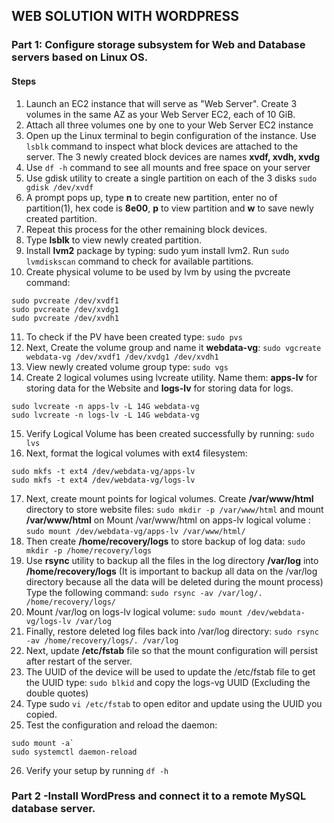 ## WEB SOLUTION WITH WORDPRESS
### Part 1: Configure storage subsystem for Web and Database servers based on Linux OS.
#### Steps
1. Launch an EC2 instance that will serve as "Web Server". Create 3 volumes in the same AZ as your Web Server EC2, each of 10 GiB.
2. Attach all three volumes one by one to your Web Server EC2 instance
3. Open up the Linux terminal to begin configuration of the instance. Use `lsblk` command to inspect what block devices are attached to the server. The 3 newly
created block devices are names **xvdf, xvdh, xvdg**
4. Use `df -h` command to see all mounts and free space on your server
5. Use gdisk utility to create a single partition on each of the 3 disks `sudo gdisk /dev/xvdf`
6. A prompt pops up, type **n** to create new partition, enter no of partition(1), hex code is **8e00**, **p** to view partition and **w** to save newly created partition.
7. Repeat this process for the other remaining block devices.
8. Type **lsblk** to view newly created partition.
9. Install **lvm2** package by typing: sudo yum install lvm2. Run `sudo lvmdiskscan` command to check for available partitions.
10. Create physical volume to be used by lvm by using the pvcreate command: 
```
sudo pvcreate /dev/xvdf1
sudo pvcreate /dev/xvdg1
sudo pvcreate /dev/xvdh1
```
11. To check if the PV have been created type: `sudo pvs`
12. Next, Create the volume group and name it **webdata-vg**: `sudo vgcreate webdata-vg /dev/xvdf1 /dev/xvdg1 /dev/xvdh1`
13. View newly created volume group type: `sudo vgs`
14. Create 2 logical volumes using lvcreate utility. Name them: **apps-lv** for storing data for the Website and **logs-lv** for storing data for logs.
```
sudo lvcreate -n apps-lv -L 14G webdata-vg
sudo lvcreate -n logs-lv -L 14G webdata-vg
```
15. Verify Logical Volume has been created successfully by running: `sudo lvs`
16. Next, format the logical volumes with ext4 filesystem: 
```
sudo mkfs -t ext4 /dev/webdata-vg/apps-lv
sudo mkfs -t ext4 /dev/webdata-vg/logs-lv
```
17. Next, create mount points for logical volumes. Create **/var/www/html** directory to store website files: `sudo mkdir -p /var/www/html` and mount **/var/www/html** on Mount /var/www/html on apps-lv logical volume : `sudo mount /dev/webdata-vg/apps-lv /var/www/html/`
18. Then create **/home/recovery/logs** to store backup of log data: `sudo mkdir -p /home/recovery/logs` 
19. Use **rsync** utility to backup all the files in the log directory **/var/log** into **/home/recovery/logs** (It is important to backup all data on the /var/log directory because all the data will be deleted during the mount process) Type the following command: `sudo rsync -av /var/log/. /home/recovery/logs/`
20. Mount /var/log on logs-lv logical volume: `sudo mount /dev/webdata-vg/logs-lv /var/log` 
21. Finally, restore deleted log files back into /var/log directory: `sudo rsync -av /home/recovery/logs/. /var/log`
22. Next, update **/etc/fstab** file so that the mount configuration will persist after restart of the server.
23. The UUID of the device will be used to update the /etc/fstab file to get the UUID type: `sudo blkid` and copy the logs-vg UUID (Excluding the double quotes)
24. Type sudo `vi /etc/fstab` to open editor and update using the UUID you copied.
25. Test the configuration and reload the daemon: 
```
sudo mount -a`
sudo systemctl daemon-reload
```
26. Verify your setup by running `df -h`

### Part 2 -Install WordPress and connect it to a remote MySQL database server.


